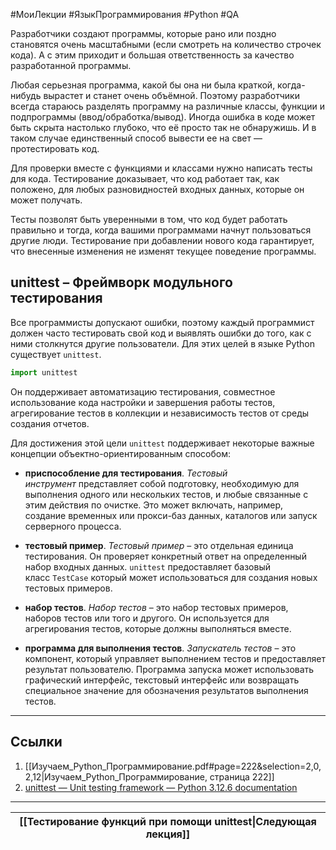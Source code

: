 #МоиЛекции #ЯзыкПрограммирования #Python #QA 

Разработчики создают программы, которые рано или поздно становятся очень масштабными (если смотреть на количество строчек кода). А с этим приходит и большая ответственность за качество разработанной программы.

Любая серьезная программа, какой бы она ни была краткой, когда-нибудь вырастет и станет очень объёмной. Поэтому разработчики всегда стараюсь разделять программу на различные классы, функции и подпрограммы (ввод/обработка/вывод). Иногда ошибка в коде может быть скрыта настолько глубоко, что её просто так не обнаружишь. И в таком случае единственный способ вывести ее на свет — протестировать код.

Для проверки вместе с функциями и классами нужно написать тесты для кода. Тестирование доказывает, что код работает так, как положено, для любых разновидностей входных данных, которые он может получать.

Тесты позволят быть уверенными в том, что код будет работать правильно и тогда, когда вашими программами начнут пользоваться другие люди. Тестирование при добавлении нового кода гарантирует, что внесенные изменения не изменят текущее поведение программы. 

## unittest – Фреймворк модульного тестирования

Все программисты допускают ошибки, поэтому каждый программист должен часто тестировать свой код и выявлять ошибки до того, как с ними столкнутся другие пользователи. Для этих целей в языке Python существует `unittest`.

```python
import unittest
```

Он поддерживает автоматизацию тестирования, совместное использование кода настройки и завершения работы тестов, агрегирование тестов в коллекции и независимость тестов от среды создания отчетов.

Для достижения этой цели `unittest` поддерживает некоторые важные концепции объектно-ориентированным способом:

- **приспособление для тестирования**. _Тестовый инструмент_ представляет собой подготовку, необходимую для выполнения одного или нескольких тестов, и любые связанные с этим действия по очистке. Это может включать, например, создание временных или прокси-баз данных, каталогов или запуск серверного процесса.

- **тестовый пример**. _Тестовый пример_ – это отдельная единица тестирования. Он проверяет конкретный ответ на определенный набор входных данных. `unittest` предоставляет базовый класс `TestCase` который может использоваться для создания новых тестовых примеров.

- **набор тестов**. _Набор тестов_ – это набор тестовых примеров, наборов тестов или того и другого. Он используется для агрегирования тестов, которые должны выполняться вместе.

- **программа для выполнения тестов**. _Запускатель тестов_ – это компонент, который управляет выполнением тестов и предоставляет результат пользователю. Программа запуска может использовать графический интерфейс, текстовый интерфейс или возвращать специальное значение для обозначения результатов выполнения тестов.

---
## Ссылки

1. [[Изучаем_Python_Программирование.pdf#page=222&selection=2,0,2,12|Изучаем_Python_Программирование, страница 222]]
2. [unittest — Unit testing framework — Python 3.12.6 documentation](https://docs.python.org/3/library/unittest.html)

---

| [[Тестирование функций при помощи unittest\|Следующая лекция]] |
| ------------------------------------------ |
